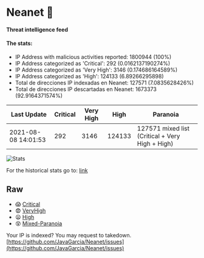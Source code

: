 # Neanet :hocho:
#### Threat intelligence feed
#### The stats:

- IP Address with malicious activities reported: 1800944 (100%)
- IP Address categorized as 'Critical':  292 (0.0162137190274%)
- IP Address categorized as 'Very High':  3146 (0.174686164589%)
- IP Address categorized as 'High':  124133 (6.89266295898)
- Total de direcciones IP indexadas en Neanet:  127571 (7.0835628426%)
- Total de direcciones IP descartadas en Neanet:  1673373 (92.9164371574%)

| Last Update | Critical | Very High | High | Paranoia |
| --- | --- | --- | --- | --- |
| 2021-08-08 14:01:53 | 292 | 3146 | 124133 | 127571 mixed list (Critical + Very High + High)|

![Stats](https://docs.google.com/spreadsheets/d/e/2PACX-1vSnaNMIXVabIpDJjufMlzH7poXnshF3mgd8Is1g9ytUEzVsP5my4Trn8f-xkoLLQ38xpL3HtmUexLo6/pubchart?oid=501124687&format=image)

For the historical stats go to: [link](/stats.csv)
## Raw
- :scream: [Critical](https://raw.githubusercontent.com/JavaGarcia/Neanet/master/blacklists/neanet_critical.txt)
- :fearful: [VeryHigh](https://raw.githubusercontent.com/JavaGarcia/Neanet/master/blacklists/neanet_veryHigh.txtt)
- :frowning: [High](https://raw.githubusercontent.com/JavaGarcia/Neanet/master/blacklists/neanet_high.txt)
- :dizzy_face: [Mixed-Paranoia](https://raw.githubusercontent.com/JavaGarcia/Neanet/master/blacklists/neanet_all.txt)


Your IP is indexed? You may request to takedown. [https://github.com/JavaGarcia/Neanet/issues](https://github.com/JavaGarcia/Neanet/issues)




























































































































































































































































































































































































































































































































































































































































































































































































































































































































































































































































































































































































































































































































































































































































































































































































































































































































































































































































































































































































































































































































































































































































































































































































































































































































































































































































































































































































































































































































































































































































































































































































































































































































































































































































































































































































































































































































































































































































































































































































































































































































































































































































































































































































































































































































































































































































































































































































































































































































































































































































































































































































































































































































































































































































































































































































































































































































































































































































































































































































































































































































































































































































































































































































































































































































































































































































































































































































































































































































































































































































































































































































































































































































































































































































































































































































































































































































































































































































































































































































































































































































































































































































